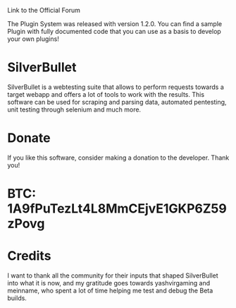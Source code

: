 Link to the Official Forum

The Plugin System was released with version 1.2.0. You can find a sample Plugin with fully documented code that you can use as a basis to develop your own plugins!

# SilverBullet
SilverBullet is a webtesting suite that allows to perform requests towards a target webapp and offers a lot of tools to work with the results. This software can be used for scraping and parsing data, automated pentesting, unit testing through selenium and much more.




# Donate

If you like this software, consider making a donation to the developer. Thank you!

   # BTC: 1A9fPuTezLt4L8MmCEjvE1GKP6Z59zPovg


# Credits
I want to thank all the community for their inputs that shaped SilverBullet into what it is now, and my gratitude goes towards yashvirgaming and meinname, who spent a lot of time helping me test and debug the Beta builds.
